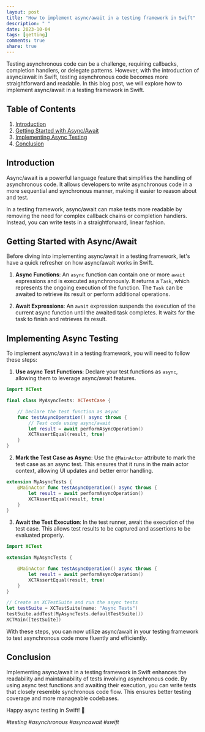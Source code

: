 ```yaml
---
layout: post
title: "How to implement async/await in a testing framework in Swift"
description: " "
date: 2023-10-04
tags: [getting]
comments: true
share: true
---
```


Testing asynchronous code can be a challenge, requiring callbacks, completion handlers, or delegate patterns. However, with the introduction of async/await in Swift, testing asynchronous code becomes more straightforward and readable. In this blog post, we will explore how to implement async/await in a testing framework in Swift.

## Table of Contents

1. [Introduction](#introduction)
2. [Getting Started with Async/Await](#getting-started-with-async/await)
3. [Implementing Async Testing](#implementing-async-testing)
4. [Conclusion](#conclusion)

<a name="introduction"></a>
## Introduction

Async/await is a powerful language feature that simplifies the handling of asynchronous code. It allows developers to write asynchronous code in a more sequential and synchronous manner, making it easier to reason about and test.

In a testing framework, async/await can make tests more readable by removing the need for complex callback chains or completion handlers. Instead, you can write tests in a straightforward, linear fashion.

<a name="getting-started-with-async/await"></a>
## Getting Started with Async/Await

Before diving into implementing async/await in a testing framework, let's have a quick refresher on how async/await works in Swift.

1. **Async Functions**: An `async` function can contain one or more `await` expressions and is executed asynchronously. It returns a `Task`, which represents the ongoing execution of the function. The `Task` can be awaited to retrieve its result or perform additional operations.

2. **Await Expressions**: An `await` expression suspends the execution of the current async function until the awaited task completes. It waits for the task to finish and retrieves its result.

<a name="implementing-async-testing"></a>
## Implementing Async Testing

To implement async/await in a testing framework, you will need to follow these steps:

1. **Use async Test Functions**: Declare your test functions as `async`, allowing them to leverage async/await features.

```swift
import XCTest

final class MyAsyncTests: XCTestCase {

    // Declare the test function as async
    func testAsyncOperation() async throws {
        // Test code using async/await
        let result = await performAsyncOperation()
        XCTAssertEqual(result, true)
    }
}
```

2. **Mark the Test Case as Async**: Use the `@MainActor` attribute to mark the test case as an async test. This ensures that it runs in the main actor context, allowing UI updates and better error handling.

```swift
extension MyAsyncTests {
    @MainActor func testAsyncOperation() async throws {
        let result = await performAsyncOperation()
        XCTAssertEqual(result, true)
    }
}
```

3. **Await the Test Execution**: In the test runner, await the execution of the test case. This allows test results to be captured and assertions to be evaluated properly.

```swift
import XCTest

extension MyAsyncTests {

    @MainActor func testAsyncOperation() async throws {
        let result = await performAsyncOperation()
        XCTAssertEqual(result, true)
    }
}

// Create an XCTestSuite and run the async tests
let testSuite = XCTestSuite(name: "Async Tests")
testSuite.addTest(MyAsyncTests.defaultTestSuite())
XCTMain([testSuite])
```

With these steps, you can now utilize async/await in your testing framework to test asynchronous code more fluently and efficiently.

<a name="conclusion"></a>
## Conclusion

Implementing async/await in a testing framework in Swift enhances the readability and maintainability of tests involving asynchronous code. By using async test functions and awaiting their execution, you can write tests that closely resemble synchronous code flow. This ensures better testing coverage and more manageable codebases.

Happy async testing in Swift! 🚀

_*#testing #asynchronous #asyncawait #swift*_